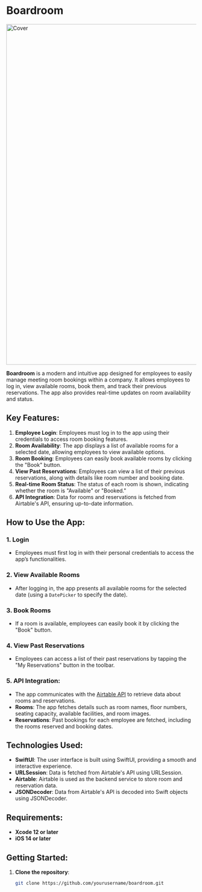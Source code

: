 # Boardroom

<img width="900" alt="Cover" src="https://github.com/user-attachments/assets/45c9348c-20ab-4ef9-8316-abfa92934977" />


**Boardroom** is a modern and intuitive app designed for employees to easily manage meeting room bookings within a company. It allows employees to log in, view available rooms, book them, and track their previous reservations. The app also provides real-time updates on room availability and status.

## Key Features:
1. **Employee Login**: Employees must log in to the app using their credentials to access room booking features.
2. **Room Availability**: The app displays a list of available rooms for a selected date, allowing employees to view available options.
3. **Room Booking**: Employees can easily book available rooms by clicking the "Book" button.
4. **View Past Reservations**: Employees can view a list of their previous reservations, along with details like room number and booking date.
5. **Real-time Room Status**: The status of each room is shown, indicating whether the room is "Available" or "Booked."
6. **API Integration**: Data for rooms and reservations is fetched from Airtable's API, ensuring up-to-date information.

## How to Use the App:

### 1. **Login**
   - Employees must first log in with their personal credentials to access the app’s functionalities.

### 2. **View Available Rooms**
   - After logging in, the app presents all available rooms for the selected date (using a `DatePicker` to specify the date).

### 3. **Book Rooms**
   - If a room is available, employees can easily book it by clicking the "Book" button.

### 4. **View Past Reservations**
   - Employees can access a list of their past reservations by tapping the "My Reservations" button in the toolbar.

### 5. **API Integration**:
   - The app communicates with the [Airtable API](https://airtable.com/) to retrieve data about rooms and reservations.
   - **Rooms**: The app fetches details such as room names, floor numbers, seating capacity, available facilities, and room images.
   - **Reservations**: Past bookings for each employee are fetched, including the rooms reserved and booking dates.

## Technologies Used:
- **SwiftUI**: The user interface is built using SwiftUI, providing a smooth and interactive experience.
- **URLSession**: Data is fetched from Airtable's API using URLSession.
- **Airtable**: Airtable is used as the backend service to store room and reservation data.
- **JSONDecoder**: Data from Airtable's API is decoded into Swift objects using JSONDecoder.

## Requirements:
- **Xcode 12 or later**
- **iOS 14 or later**

## Getting Started:
1. **Clone the repository**:
   ```bash
   git clone https://github.com/yourusername/boardroom.git
